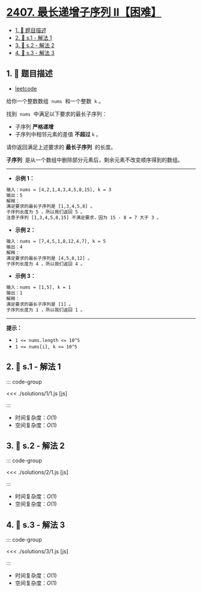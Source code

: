 # [2407. 最长递增子序列 II【困难】](https://github.com/tnotesjs/TNotes.leetcode/tree/main/notes/2407.%20%E6%9C%80%E9%95%BF%E9%80%92%E5%A2%9E%E5%AD%90%E5%BA%8F%E5%88%97%20II%E3%80%90%E5%9B%B0%E9%9A%BE%E3%80%91)

<!-- region:toc -->

- [1. 📝 题目描述](#1--题目描述)
- [2. 🎯 s.1 - 解法 1](#2--s1---解法-1)
- [3. 🎯 s.2 - 解法 2](#3--s2---解法-2)
- [4. 🎯 s.3 - 解法 3](#4--s3---解法-3)

<!-- endregion:toc -->

## 1. 📝 题目描述

- [leetcode](https://leetcode.cn/problems/longest-increasing-subsequence-ii/)

给你一个整数数组  `nums`  和一个整数  `k` 。

找到  `nums`  中满足以下要求的最长子序列：

- 子序列 **严格递增**
- 子序列中相邻元素的差值 **不超过** `k` 。

请你返回满足上述要求的 **最长子序列**  的长度。

**子序列**  是从一个数组中删除部分元素后，剩余元素不改变顺序得到的数组。

---

- **示例 1：**

```txt
输入：nums = [4,2,1,4,3,4,5,8,15], k = 3
输出：5
解释：
满足要求的最长子序列是 [1,3,4,5,8] 。
子序列长度为 5 ，所以我们返回 5 。
注意子序列 [1,3,4,5,8,15] 不满足要求，因为 15 - 8 = 7 大于 3 。
```

- **示例 2：**

```txt
输入：nums = [7,4,5,1,8,12,4,7], k = 5
输出：4
解释：
满足要求的最长子序列是 [4,5,8,12] 。
子序列长度为 4 ，所以我们返回 4 。
```

- **示例 3：**

```txt
输入：nums = [1,5], k = 1
输出：1
解释：
满足要求的最长子序列是 [1] 。
子序列长度为 1 ，所以我们返回 1 。
```

---

**提示：**

- `1 <= nums.length <= 10^5`
- `1 <= nums[i], k <= 10^5`

## 2. 🎯 s.1 - 解法 1

::: code-group

<<< ./solutions/1/1.js [js]

:::

- 时间复杂度：$O(1)$
- 空间复杂度：$O(1)$

## 3. 🎯 s.2 - 解法 2

::: code-group

<<< ./solutions/2/1.js [js]

:::

- 时间复杂度：$O(1)$
- 空间复杂度：$O(1)$

## 4. 🎯 s.3 - 解法 3

::: code-group

<<< ./solutions/3/1.js [js]

:::

- 时间复杂度：$O(1)$
- 空间复杂度：$O(1)$
